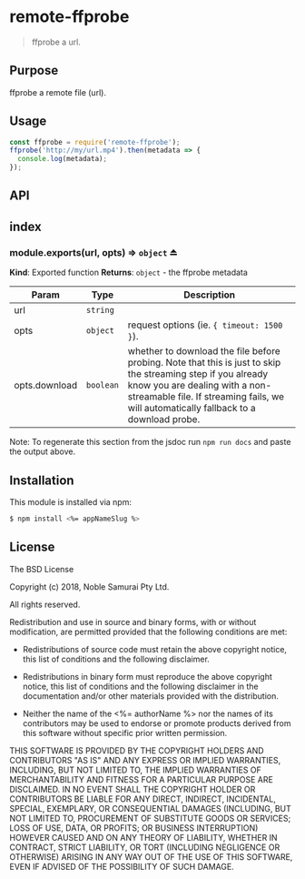 # remote-ffprobe

> ffprobe a url.

## Purpose
ffprobe a remote file (url).

## Usage

```js
const ffprobe = require('remote-ffprobe');
ffprobe('http://my/url.mp4').then(metadata => {
  console.log(metadata);
});
```

## API

<a name="module_index"></a>

## index
<a name="exp_module_index--module.exports"></a>

### module.exports(url, opts) ⇒ <code>object</code> ⏏
**Kind**: Exported function
**Returns**: <code>object</code> - the ffprobe metadata

| Param | Type | Description |
| --- | --- | --- |
| url | <code>string</code> |  |
| opts | <code>object</code> | request options (ie. `{ timeout: 1500 }`). |
| opts.download | <code>boolean</code> | whether to download the file before probing.   Note that this is just to skip the streaming step if you already know you   are dealing with a non-streamable file. If streaming fails, we will   automatically fallback to a download probe. |

Note: To regenerate this section from the jsdoc run `npm run docs` and paste
the output above.

## Installation

This module is installed via npm:

``` bash
$ npm install <%= appNameSlug %>
```
## License
The BSD License

Copyright (c) 2018, Noble Samurai Pty Ltd.

All rights reserved.

Redistribution and use in source and binary forms, with or without modification,
are permitted provided that the following conditions are met:

* Redistributions of source code must retain the above copyright notice, this
  list of conditions and the following disclaimer.

* Redistributions in binary form must reproduce the above copyright notice, this
  list of conditions and the following disclaimer in the documentation and/or
  other materials provided with the distribution.

* Neither the name of the <%= authorName %> nor the names of its
  contributors may be used to endorse or promote products derived from
  this software without specific prior written permission.

THIS SOFTWARE IS PROVIDED BY THE COPYRIGHT HOLDERS AND CONTRIBUTORS "AS IS" AND
ANY EXPRESS OR IMPLIED WARRANTIES, INCLUDING, BUT NOT LIMITED TO, THE IMPLIED
WARRANTIES OF MERCHANTABILITY AND FITNESS FOR A PARTICULAR PURPOSE ARE
DISCLAIMED. IN NO EVENT SHALL THE COPYRIGHT HOLDER OR CONTRIBUTORS BE LIABLE FOR
ANY DIRECT, INDIRECT, INCIDENTAL, SPECIAL, EXEMPLARY, OR CONSEQUENTIAL DAMAGES
(INCLUDING, BUT NOT LIMITED TO, PROCUREMENT OF SUBSTITUTE GOODS OR SERVICES;
LOSS OF USE, DATA, OR PROFITS; OR BUSINESS INTERRUPTION) HOWEVER CAUSED AND ON
ANY THEORY OF LIABILITY, WHETHER IN CONTRACT, STRICT LIABILITY, OR TORT
(INCLUDING NEGLIGENCE OR OTHERWISE) ARISING IN ANY WAY OUT OF THE USE OF THIS
SOFTWARE, EVEN IF ADVISED OF THE POSSIBILITY OF SUCH DAMAGE.
